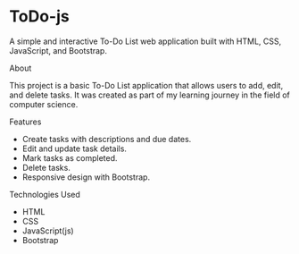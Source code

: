 # ToDo-js
A simple and interactive To-Do List web application built with HTML, CSS, JavaScript, and Bootstrap.

About

This project is a basic To-Do List application that allows users to add, edit, and delete tasks. It was created as part of my learning journey in the field of computer science.

 Features

- Create tasks with descriptions and due dates.
- Edit and update task details.
- Mark tasks as completed.
- Delete tasks.
- Responsive design with Bootstrap.

Technologies Used

- HTML
- CSS
- JavaScript(js)
- Bootstrap
